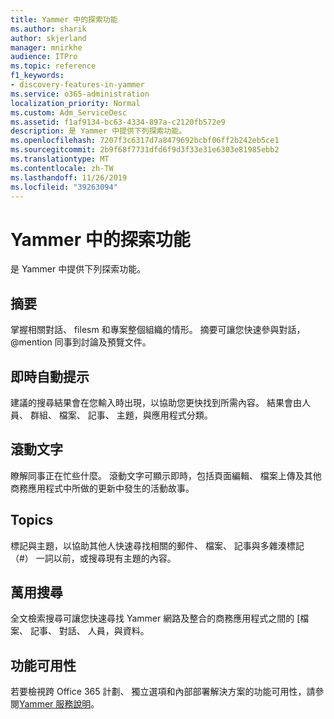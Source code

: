 ```yaml
---
title: Yammer 中的探索功能
ms.author: sharik
author: skjerland
manager: mnirkhe
audience: ITPro
ms.topic: reference
f1_keywords:
- discovery-features-in-yammer
ms.service: o365-administration
localization_priority: Normal
ms.custom: Adm_ServiceDesc
ms.assetid: f1af9134-bc63-4334-897a-c2120fb572e9
description: 是 Yammer 中提供下列探索功能。
ms.openlocfilehash: 7207f3c6317d7a8479692bcbf06ff2b242eb5ce1
ms.sourcegitcommit: 2b9f68f7731dfd6f9d3f33e31e6303e81985ebb2
ms.translationtype: MT
ms.contentlocale: zh-TW
ms.lasthandoff: 11/26/2019
ms.locfileid: "39263094"
---
```

# <a name="discovery-features-in-yammer"></a>Yammer 中的探索功能

是 Yammer 中提供下列探索功能。
  
## <a name="feeds"></a>摘要

掌握相關對話、 filesm 和專案整個組織的情形。 摘要可讓您快速參與對話，@mention 同事到討論及預覽文件。

## <a name="instant-type-ahead"></a>即時自動提示

建議的搜尋結果會在您輸入時出現，以協助您更快找到所需內容。 結果會由人員、 群組、 檔案、 記事、 主題，與應用程式分類。
    
## <a name="ticker"></a>滾動文字

瞭解同事正在忙些什麼。 滾動文字可顯示即時，包括頁面編輯、 檔案上傳及其他商務應用程式中所做的更新中發生的活動故事。
  
## <a name="topics"></a>Topics

標記與主題，以協助其他人快速尋找相關的郵件、 檔案、 記事與多雜湊標記 （#） 一詞以前，或搜尋現有主題的內容。
  
## <a name="universal-search"></a>萬用搜尋

全文檢索搜尋可讓您快速尋找 Yammer 網路及整合的商務應用程式之間的 [檔案、 記事、 對話、 人員，與資料。
  
## <a name="feature-availability"></a>功能可用性

若要檢視跨 Office 365 計劃、 獨立選項和內部部署解決方案的功能可用性，請參閱[Yammer 服務說明](yammer-service-description.md)。
  
  
